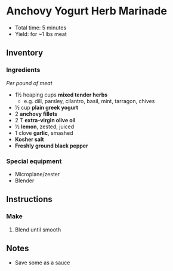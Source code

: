 # Anchovy Yogurt Herb Marinade

- Total time: 5 minutes
- Yield: for ~1 lbs meat

## Inventory

### Ingredients

_Per pound of meat_

- 1½ heaping cups **mixed tender herbs**
    - e.g. dill, parsley, cilantro, basil, mint, tarragon, chives
- ½ cup **plain greek yogurt**
- 2 **anchovy fillets**
- 2 T **extra-virgin olive oil**
- ½ **lemon**, zested, juiced
- 1 clove **garlic**, smashed
- **Kosher salt**
- **Freshly ground black pepper**

### Special equipment

- Microplane/zester
- Blender

## Instructions

### Make

1. Blend until smooth

## Notes

- Save some as a sauce
